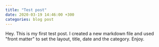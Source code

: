 ```yaml
---
title: "Test post"
date: 2020-03-19 14:46:00 +300
categories: blog post
---
```


Hey. This is my first test post. I created a new markdown file and used "front matter" to set the layout, title, date and the category. Enjoy.
